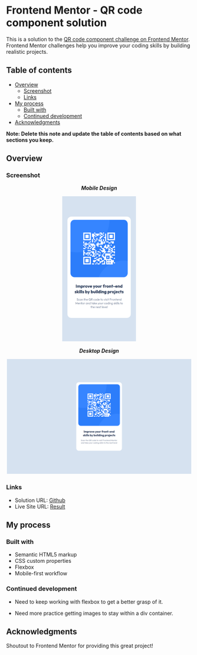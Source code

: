 # Frontend Mentor - QR code component solution

This is a solution to the [QR code component challenge on Frontend Mentor](https://www.frontendmentor.io/challenges/qr-code-component-iux_sIO_H). Frontend Mentor challenges help you improve your coding skills by building realistic projects.

## Table of contents

- [Overview](#overview)
  - [Screenshot](#screenshot)
  - [Links](#links)
- [My process](#my-process)
  - [Built with](#built-with)
  - [Continued development](#continued-development)
- [Acknowledgments](#acknowledgments)

**Note: Delete this note and update the table of contents based on what sections you keep.**

## Overview

### Screenshot

<p align="center"><em><b>Mobile Design</em></b></p>
<p align="center">
  <img src="./images/mobile_screenshot.png" width = 200px height = auto>
</p>

<p align="center"><em><b>Desktop Design</em></b></p>
<p align="center">
  <img src="./images/desktop_screenshot.png" width = 500px height = auto>
</p>

### Links

- Solution URL: [Github](https://github.com/retop56/FrontendMentor---QR-code-component)
- Live Site URL: [Result](https://retop56.github.io/FrontendMentor---QR-code-component/)

## My process

### Built with

- Semantic HTML5 markup
- CSS custom properties
- Flexbox
- Mobile-first workflow

### Continued development

- Need to keep working with flexbox to get a better grasp of it.

- Need more practice getting images to stay within a div container.

## Acknowledgments

Shoutout to Frontend Mentor for providing this great project!
